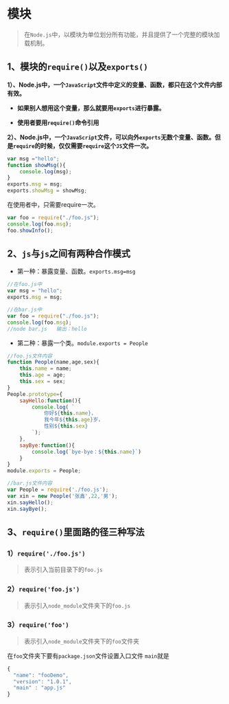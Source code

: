 # 模块

> 在`Node.js`中，以模块为单位划分所有功能，并且提供了一个完整的模块加载机制。

## 1、模块的`require()`以及`exports()`

**1）、Node.js中，一个`JavaScript`文件中定义的变量、函数，都只在这个文件内部有效。**

- **如果别人想用这个变量，那么就要用`exports`进行暴露。**

- **使用者要用`require()`命令引用**

**2）、Node.js中，一个`JavaScript`文件，可以向外`exports`无数个变量、函数。但是`require`的时候，仅仅需要`require`这个`JS`文件一次。**

```js
var msg ="hello";
function showMsg(){
    console.log(msg);
}
exports.msg = msg;
exports.showMsg = showMsg;
```

在使用者中，只需要require一次。

```js
var foo = require("./foo.js");
console.log(foo.msg);
foo.showInfo();
```

## 2、`js`与`js`之间有两种合作模式

- 第一种：暴露变量、函数。`exports.msg=msg`

```js
//在foo.js中
var msg = "hello";
exports.msg = msg;

//在bar.js中
var foo = require("./foo.js");
console.log(foo.msg);
//node bar.js   输出：hello
```

- 第二种：暴露一个类。`module.exports = People`

```js
//foo.js文件内容
function People(name,age,sex){
    this.name = name;
    this.age = age;
    this.sex = sex;
}
People.prototype={
    sayHello:function(){
        console.log( `
            你好${this.name}，
            我今年${this.age}岁，
            性别${this.sex}
        `);
    },
    sayBye:function(){
        console.log(`bye-bye：${this.name}`)
    }
}
module.exports = People;

//bar.js文件内容
var People = require('./foo.js');
var xin = new People('张鑫',22,'男');
xin.sayHello();
xin.sayBye();
```

## 3、`require()`里面路的径三种写法

### 1）`require('./foo.js')`

> 表示引入当前目录下的`foo.js`

### 2）`require('foo.js')`

> 表示引入`node_module`文件夹下的`foo.js`

### 3）`require('foo')`

> 表示引入`node_module`文件夹下的`foo`文件夹

在`foo`文件夹下要有`package.json`文件设置入口文件
`main`就是

```js
{
  "name": "fooDemo",
  "version": "1.0.1",
  "main" : "app.js"
}
```
